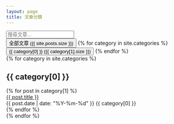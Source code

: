 ```yaml
---
layout: page
title: 文章分類
---
```


<div class="filter-section mb-6">
  <input type="text" 
         id="searchInput" 
         placeholder="搜尋文章..." 
         class="w-full p-2 border rounded-lg dark:bg-gray-700 dark:border-gray-600 dark:text-gray-100">
  
  <div class="category-filters mt-4">
    <button class="filter-btn active" data-category="all">
      全部文章
      <span class="count">({{ site.posts.size }})</span>
    </button>
    {% for category in site.categories %}
      <button class="filter-btn" data-category="{{ category[0] }}">
        {{ category[0] }}
        <span class="count">({{ category[1].size }})</span>
      </button>
    {% endfor %}
  </div>
</div>

<div id="posts-container">
  {% for category in site.categories %}
    <div class="category-section" data-category="{{ category[0] }}">
      <h2 class="category-title">{{ category[0] }}</h2>
      <div class="posts-list">
        {% for post in category[1] %}
          <div class="post-item" 
               data-title="{{ post.title }}" 
               data-category="{{ category[0] }}"
               data-date="{{ post.date | date: '%Y-%m-%d' }}">
            <a href="{{ post.url | relative_url }}" class="post-title">{{ post.title }}</a>
            <div class="post-meta">
              <span class="post-date">{{ post.date | date: "%Y-%m-%d" }}</span>
              <span class="post-category">{{ category[0] }}</span>
            </div>
          </div>
        {% endfor %}
      </div>
    </div>
  {% endfor %}
</div>

<script>
document.addEventListener('DOMContentLoaded', () => {
    const searchInput = document.getElementById('searchInput');
    const filterButtons = document.querySelectorAll('.filter-btn');
    const postItems = document.querySelectorAll('.post-item');
    let activeCategory = 'all';

    // 搜尋功能
    searchInput.addEventListener('keyup', () => {
        const searchText = searchInput.value.toLowerCase();
        filterPosts(searchText, activeCategory);
    });

    // 分類過濾
    filterButtons.forEach(button => {
        button.addEventListener('click', () => {
            // 移除所有按鈕的 active 狀態
            filterButtons.forEach(btn => btn.classList.remove('active'));
            // 添加當前按鈕的 active 狀態
            button.classList.add('active');
            
            activeCategory = button.dataset.category;
            filterPosts(searchInput.value.toLowerCase(), activeCategory);
        });
    });

    function filterPosts(searchText, category) {
        postItems.forEach(item => {
            const title = item.dataset.title.toLowerCase();
            const itemCategory = item.dataset.category;
            const date = item.dataset.date;
            
            const matchesSearch = title.includes(searchText) || 
                                itemCategory.toLowerCase().includes(searchText) || 
                                date.includes(searchText);
            
            const matchesCategory = category === 'all' || category === itemCategory;
            
            item.style.display = matchesSearch && matchesCategory ? '' : 'none';
        });

        // 控制分類標題的顯示
        document.querySelectorAll('.category-section').forEach(section => {
            const hasVisiblePosts = Array.from(section.querySelectorAll('.post-item'))
                .some(item => item.style.display !== 'none');
            section.style.display = hasVisiblePosts ? '' : 'none';
        });
    }
});
</script>